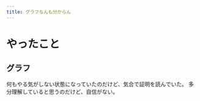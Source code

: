 ```yaml
---
title: グラフなんも分からん
---
```


# やったこと

## グラフ

何もやる気がしない状態になっていたのだけど、気合で証明を読んでいた。
多分理解していると思うのだけど、自信がない。
